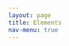 ```yaml
---
layout: page
title: Elements
nav-menu: true
---
```


<!-- Main -->
<html>

<head>
    <meta content="text/html; charset=UTF-8" http-equiv="content-type">
    <style type="text/css">
        .lst-kix_x4d1ugpvcmtv-0>li:before {
            content: "\0025cf  "
        }

        .lst-kix_x4d1ugpvcmtv-3>li:before {
            content: "\0025cf  "
        }

        .lst-kix_x4d1ugpvcmtv-4>li:before {
            content: "\0025cb  "
        }

        ul.lst-kix_x4d1ugpvcmtv-1 {
            list-style-type: none
        }

        .lst-kix_x4d1ugpvcmtv-5>li:before {
            content: "\0025a0  "
        }

        ul.lst-kix_x4d1ugpvcmtv-0 {
            list-style-type: none
        }

        ul.lst-kix_x4d1ugpvcmtv-3 {
            list-style-type: none
        }

        ul.lst-kix_x4d1ugpvcmtv-2 {
            list-style-type: none
        }

        ul.lst-kix_x4d1ugpvcmtv-5 {
            list-style-type: none
        }

        .lst-kix_x4d1ugpvcmtv-7>li:before {
            content: "\0025cb  "
        }

        ul.lst-kix_x4d1ugpvcmtv-4 {
            list-style-type: none
        }

        .lst-kix_x4d1ugpvcmtv-6>li:before {
            content: "\0025cf  "
        }

        ul.lst-kix_x4d1ugpvcmtv-7 {
            list-style-type: none
        }

        .lst-kix_x4d1ugpvcmtv-8>li:before {
            content: "\0025a0  "
        }

        ul.lst-kix_x4d1ugpvcmtv-6 {
            list-style-type: none
        }

        ul.lst-kix_x4d1ugpvcmtv-8 {
            list-style-type: none
        }

        .lst-kix_x4d1ugpvcmtv-2>li:before {
            content: "\0025a0  "
        }

        .lst-kix_x4d1ugpvcmtv-1>li:before {
            content: "\0025cb  "
        }

        ol {
            margin: 0;
            padding: 0
        }

        table td,
        table th {
            padding: 0
        }

        .c6 {
            -webkit-text-decoration-skip: none;
            color: #1155cc;
            font-weight: 400;
            text-decoration: underline;
            text-decoration-skip-ink: none;
            font-size: 13pt;
            font-family: "Georgia"
        }

        .c9 {
            padding-top: 20pt;
            padding-bottom: 6pt;
            line-height: 1.15;
            page-break-after: avoid;
            orphans: 2;
            widows: 2;
            text-align: center
        }

        .c11 {
            color: #000000;
            font-weight: 700;
            text-decoration: none;
            vertical-align: baseline;
            font-size: 11pt;
            font-family: "Arial";
            font-style: normal
        }

        .c1 {
            color: #000000;
            font-weight: 400;
            text-decoration: none;
            vertical-align: baseline;
            font-size: 10pt;
            font-family: "Georgia";
            font-style: normal
        }

        .c2 {
            color: #000000;
            font-weight: 400;
            text-decoration: none;
            vertical-align: baseline;
            font-size: 11pt;
            font-family: "Georgia";
            font-style: normal
        }

        .c15 {
            color: #000000;
            font-weight: 700;
            text-decoration: none;
            vertical-align: baseline;
            font-size: 14pt;
            font-family: "Georgia";
            font-style: normal
        }

        .c7 {
            color: #000000;
            font-weight: 400;
            text-decoration: none;
            vertical-align: baseline;
            font-size: 20pt;
            font-family: "Georgia";
            font-style: normal
        }

        .c8 {
            color: #000000;
            font-weight: 700;
            text-decoration: none;
            vertical-align: baseline;
            font-size: 11pt;
            font-family: "Georgia";
            font-style: normal
        }

        .c12 {
            padding-top: 18pt;
            padding-bottom: 4pt;
            line-height: 1.15;
            orphans: 2;
            widows: 2;
            text-align: left
        }

        .c10 {
            padding-top: 0pt;
            padding-bottom: 0pt;
            line-height: 1.15;
            orphans: 2;
            widows: 2;
            text-align: center
        }

        .c0 {
            padding-top: 0pt;
            padding-bottom: 0pt;
            line-height: 1.15;
            orphans: 2;
            widows: 2;
            text-align: left
        }

        .c5 {
            font-size: 10pt;
            font-family: "Georgia";
            font-weight: 400
        }

        .c4 {
            background-color: #ffffff;
            max-width: 468pt;
            padding: 72pt 72pt 72pt 72pt
        }

        .c14 {
            font-size: 17pt;
            font-family: "Georgia";
            font-weight: 700
        }

        .c3 {
            height: 11pt
        }

        .c13 {
            page-break-after: avoid
        }

        .title {
            padding-top: 0pt;
            color: #000000;
            font-size: 26pt;
            padding-bottom: 3pt;
            font-family: "Arial";
            line-height: 1.15;
            page-break-after: avoid;
            orphans: 2;
            widows: 2;
            text-align: left
        }

        .subtitle {
            padding-top: 0pt;
            color: #666666;
            font-size: 15pt;
            padding-bottom: 16pt;
            font-family: "Arial";
            line-height: 1.15;
            page-break-after: avoid;
            orphans: 2;
            widows: 2;
            text-align: left
        }

        li {
            color: #000000;
            font-size: 11pt;
            font-family: "Arial"
        }

        p {
            margin: 0;
            color: #000000;
            font-size: 11pt;
            font-family: "Arial"
        }

        h1 {
            padding-top: 20pt;
            color: #000000;
            font-size: 20pt;
            padding-bottom: 6pt;
            font-family: "Arial";
            line-height: 1.15;
            page-break-after: avoid;
            orphans: 2;
            widows: 2;
            text-align: left
        }

        h2 {
            padding-top: 18pt;
            color: #000000;
            font-weight: 700;
            font-size: 14pt;
            padding-bottom: 4pt;
            font-family: "Georgia";
            line-height: 1.15;
            page-break-after: avoid;
            orphans: 2;
            widows: 2;
            text-align: left
        }

        h3 {
            padding-top: 16pt;
            color: #434343;
            font-size: 14pt;
            padding-bottom: 4pt;
            font-family: "Arial";
            line-height: 1.15;
            page-break-after: avoid;
            orphans: 2;
            widows: 2;
            text-align: left
        }

        h4 {
            padding-top: 14pt;
            color: #666666;
            font-size: 12pt;
            padding-bottom: 4pt;
            font-family: "Arial";
            line-height: 1.15;
            page-break-after: avoid;
            orphans: 2;
            widows: 2;
            text-align: left
        }

        h5 {
            padding-top: 12pt;
            color: #666666;
            font-size: 11pt;
            padding-bottom: 4pt;
            font-family: "Arial";
            line-height: 1.15;
            page-break-after: avoid;
            orphans: 2;
            widows: 2;
            text-align: left
        }

        h6 {
            padding-top: 12pt;
            color: #666666;
            font-size: 11pt;
            padding-bottom: 4pt;
            font-family: "Arial";
            line-height: 1.15;
            page-break-after: avoid;
            font-style: italic;
            orphans: 2;
            widows: 2;
            text-align: left
        }
    </style>
</head>

<body class="c4">
    <h1 class="c9" id="h.domf56zb5gc3"><span class="c7">Jesse McCann</span></h1>
    <p class="c10"><span class="c6">jesse@mccannical.com</span><span class="c2">&nbsp;-818.403.8142</span></p>
    <p class="c10"><span class="c2">IT Manager | Cloud Infrastructure | AWS Solutions Architect Associate | SysOps |
            Linux</span></p>
    <h2 class="c12" id="h.uagluq80zhm3"><span class="c14">Experience</span></h2>
    <h2 class="c12" id="h.eti1u4icahfu"><span class="c8">Lead Systems Administrator &nbsp; &nbsp; &nbsp; &nbsp; &nbsp;
            &nbsp; &nbsp; &nbsp; &nbsp; &nbsp; &nbsp; &nbsp; &nbsp; &nbsp; &nbsp; &nbsp; &nbsp; &nbsp; &nbsp; &nbsp;
            &nbsp; &nbsp; &nbsp; &nbsp; &nbsp; &nbsp; &nbsp; &nbsp; &nbsp; &nbsp; 2-2018 - Present<br>Applied Minds,
            LLC</span></h2>
    <p class="c0"><span class="c1">Responsibilities:</span></p>
    <p class="c0"><span class="c1">Ensure high availability of corporate systems, networks, and services (ITIL
            preferred).</span></p>
    <p class="c0"><span class="c1">Monitor and maintain health, performance, capacity, and security of the
            infrastructure.</span></p>
    <p class="c0"><span class="c1">Perform software and hardware upgrades of servers and workstations.</span></p>
    <p class="c0"><span class="c1">Script/automate tasks. Maintain and improve efficiency of the infrastructure
            processes.</span></p>
    <p class="c0"><span class="c1">Maintain asset management, patch management, identity management, and
            antivirus</span></p>
    <p class="c0"><span class="c1">tools.</span></p>
    <p class="c0"><span class="c1">Work with 3rd party IT Service providers to implement and maintain delivery of
            IT</span></p>
    <p class="c0"><span class="c1">services.</span></p>
    <p class="c0"><span class="c1">Support corporate IP telephony system.</span></p>
    <p class="c0"><span class="c1">Manage corporate IT processes, including user provisioning, software
            management,</span></p>
    <p class="c0"><span class="c1">licensing.</span></p>
    <p class="c0"><span class="c1">Serve as a subject matter expert and escalation point for IT support
            engineers.</span></p>
    <p class="c0"><span class="c1">Adhere to the change management and other established processes and
            procedures.</span></p>
    <p class="c0"><span class="c1">Maintain infrastructure documentation and operational knowledge base.</span></p>
    <p class="c0"><span class="c1">Respond to and troubleshoot incidents. Conduct root cause analyses.</span></p>
    <p class="c0"><span class="c1">Work with corporate governance teams to support audit activities.</span></p>
    <p class="c0"><span class="c1">Provide exceptional end user support.</span></p>
    <p class="c0 c3"><span class="c1"></span></p>
    <p class="c0"><span class="c1">Accomplishments:</span></p>
    <p class="c0"><span class="c1">Implemented GitLab and trained the system admin team in git. Wrote and deployed code
            in python, bash and powershell to automate API controlled services (WebEx Teams, PagerDuty, JIRA)</span></p>
    <p class="c0 c3"><span class="c1"></span></p>
    <h2 class="c12" id="h.vkbkpwlmcmbx"><span class="c8">IT Manager&nbsp;&nbsp;&nbsp;&nbsp;&nbsp;&nbsp;&nbsp;&nbsp;
            &nbsp; &nbsp; &nbsp; &nbsp; &nbsp; &nbsp; &nbsp; &nbsp; &nbsp; &nbsp; &nbsp; &nbsp; &nbsp; &nbsp; &nbsp;
            &nbsp; &nbsp; &nbsp; &nbsp; &nbsp; &nbsp; &nbsp; &nbsp; &nbsp; &nbsp; &nbsp; &nbsp; &nbsp; &nbsp; &nbsp;
            &nbsp; &nbsp; &nbsp; &nbsp; &nbsp; &nbsp; &nbsp; &nbsp; &nbsp; &nbsp; &nbsp; &nbsp; &nbsp; &nbsp; &nbsp;
            &nbsp; &nbsp; 10.2014 - 2-2018<br>Applied Minds, LLC</span></h2>
    <p class="c0"><span class="c1">Responsibilities:</span></p>
    <p class="c0"><span class="c1">Promoted from system admin to IT manager. </span></p>
    <p class="c0"><span class="c1">Fully managing a heterogeneous Windows/Linux/OSX environment, blending automation and
            sysops methods with a hand-on approach to customer service for a fast-paced, project oriented
            company.</span></p>
    <p class="c0"><span class="c1">Supporting 200+ users, at several sites/clouds, 50+ Linux and Windows servers.</span>
    </p>
    <p class="c0"><span class="c1">Administrator for all in-house web-apps, Deltek Costpoint and T&amp;E , Office 365,
            Jira and Confluence, AWS, Azure, ESX, Docker, node.js</span></p>
    <p class="c0 c3"><span class="c1"></span></p>
    <p class="c0 c3"><span class="c1"></span></p>
    <p class="c0"><span class="c1">Accomplishments:</span></p>
    <p class="c0"><span class="c1">Documented a very diverse and complex network after previous IT staff left without a
            knowledge transfer.</span></p>
    <p class="c0"><span class="c1">Migrated entire company from Exchange 2010 to Office 365.</span></p>
    <p class="c0"><span class="c1">Created hybrid cloud environment</span></p>
    <p class="c0"><span class="c1">P2V migrations of legacy Linux and windows servers to ESX / AWS / Azure</span></p>
    <p class="c0"><span class="c1">Migrated from Cisco ASA, WLC, and Catalyst network to Meraki stack.</span></p>
    <p class="c0"><span class="c1">Managed / Implemented Palo Alto firewalls at all sites</span></p>
    <p class="c0"><span class="c1">Using docker and gitlab, automated most of the IT infrastructure. </span></p>
    <p class="c0"><span class="c1">Implemented Graylog to monitor logs and events. Created custom dashboards and scripts
            to alert on anomalous security events. Later upgraded to AlienVault. </span></p>
    <p class="c0"><span class="c1">Consulted with Software / Human Machine Interface teams for cloud architecture and
            security</span></p>
    <p class="c0"><span class="c1">Performed gap analysis for NIST 800-171, designed remediation steps, and implemented.
        </span></p>
    <p class="c0"><span class="c5">Constantly using new open source technologies to deliver new services and value for
            the company.</span></p>
    <h2 class="c12 c13" id="h.aq3zjl8xbwrk"><span class="c8">Sr IT Network Engineer &nbsp; &nbsp; &nbsp; &nbsp; &nbsp;
            &nbsp; &nbsp; &nbsp; &nbsp; &nbsp; &nbsp; &nbsp; &nbsp; &nbsp; &nbsp; &nbsp; &nbsp; &nbsp; &nbsp; &nbsp;
            &nbsp; &nbsp; &nbsp; &nbsp; &nbsp; &nbsp; &nbsp; &nbsp; &nbsp; &nbsp; &nbsp; &nbsp; &nbsp; &nbsp; &nbsp;
            &nbsp; &nbsp; &nbsp; &nbsp; &nbsp; &nbsp; &nbsp; 6-2012 &ndash; 10-2014<br>The Spaceship Company / Virgin
            Galactic</span></h2>
    <p class="c0"><span class="c1">Responsibilities:</span></p>
    <p class="c0"><span class="c1">Architecture of infrastructure, network, and IT services for the entire organization.
            400+ users, 9 Sites.</span></p>
    <p class="c0"><span class="c1">Provided in depth root cause analysis of all major IT issues.</span></p>
    <p class="c0"><span class="c1">Provided advanced support and advice to vendors as well as the engineering/scientific
            staff within the company.</span></p>
    <p class="c0"><span class="c1">Created installation scripts for end-user software and server applications.</span>
    </p>
    <p class="c0"><span class="c1">Improved GPO, AD, and Security of the company</span></p>
    <p class="c0"><span class="c1">Accomplishments:</span></p>
    <p class="c0"><span class="c1">Hired as the System Admin, promoted several times to Sr IT Network
            Engineer\Manager.</span></p>
    <p class="c0"><span class="c1">Improved architecture of VPNs, Networks, and Server platforms.</span></p>
    <p class="c0"><span class="c1">Increased Security, Performance, and efficiency of infrastructure and
            department</span></p>
    <p class="c0"><span class="c1">Automated user account creation, new user intake, file level auditing, and systems
            monitoring.</span></p>
    <p class="c0"><span class="c1">Integrated Active directory with all Linux systems.</span></p>
    <p class="c0"><span class="c1">Migrated storage from local server storage to a combination of EqualLogic SANs and
            Dell PowerVaults including replicating offsite.</span></p>
    <h2 class="c12 c13" id="h.rdnt12b8q4pn"><span class="c8">Network Support Analyst &nbsp; &nbsp; &nbsp; &nbsp; &nbsp;
            &nbsp; &nbsp; &nbsp; &nbsp; &nbsp; &nbsp; &nbsp; &nbsp; &nbsp; &nbsp; &nbsp; &nbsp; &nbsp; &nbsp; &nbsp;
            &nbsp; &nbsp; &nbsp; &nbsp; &nbsp; &nbsp; &nbsp; &nbsp; &nbsp; &nbsp; &nbsp; &nbsp; &nbsp; &nbsp; &nbsp;
            &nbsp; &nbsp; &nbsp; &nbsp; &nbsp; &nbsp; 3.2007 - &nbsp;6.2012<br>Publix</span></h2>
    <p class="c0"><span class="c1">Responsibilities:</span></p>
    <p class="c0"><span class="c1">Hired as Tier 1 Retail helpdesk, promoted to Tier 1 Escalation / Training for Desktop
            Support &nbsp; and finally to</span></p>
    <p class="c0"><span class="c1">Tier 2 Network / Server Support.</span></p>
    <p class="c0"><span class="c1">Monitored 2,000+ servers in 2 data centers and 50 corporate and 1100+ retail
            satellite locations.</span></p>
    <p class="c0"><span class="c1">Responsible for writing documentation, training, and mentoring Tier 1 and Tier 2
            analysts with new and old technologies.</span></p>
    <p class="c0"><span class="c1">Management and Automation of antivirus software across 4,000+ clients and Incident
            response.</span></p>
    <p class="c0"><span class="c1">Worked in a mixed environment of Windows XP/7 and Server 2003/2008 and Suse Linux
            running on physical and ESX Hosts.</span></p>
    <p class="c0"><span class="c1">Supported systems including Exchange, Active Directory Security, Office 2007(ODBC and
            VBA), IIS6.0/7.0, VPN, VMWare ESX \ vSphere, MQ WebSphere, Windows Server administration, Desktop
            administration, Unix Server administration, Citrix, as well as provided advanced troubleshooting of all
            Publix proprietary technologies.</span></p>
    <p class="c0"><span class="c1">Accomplishments:</span></p>
    <p class="c0"><span class="c1">&nbsp;Streamlined many daily tasks by utilizing PowerShell and Visual Basic scripting
            to increase &nbsp; &nbsp; &nbsp;productivity and efficiency. Results of automation were a savings of over
            $25,000 a year in labor and software licenses. </span></p>
    <p class="c0 c3"><span class="c11"></span></p>
    <p class="c0"><span class="c11">Recent Certifications</span></p>
    <p class="c0"><span class="c1">AWS Solutions Architect - Associate</span></p>
    <p class="c0 c3"><span class="c1"></span></p>
    <p class="c0"><span class="c11">Languages</span></p>
    <p class="c0"><span class="c5">Python, Bash, Powershell, </span><span class="c1">Javascript</span></p>
    <p class="c0 c3"><span class="c1"></span></p>
    <p class="c0 c3"><span class="c1"></span></p>
</div>


